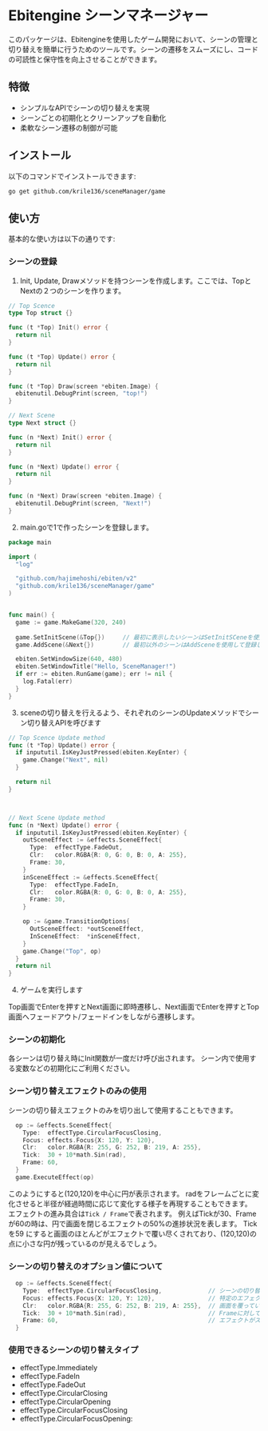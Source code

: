 # Ebitengine シーンマネージャー

このパッケージは、Ebitengineを使用したゲーム開発において、シーンの管理と切り替えを簡単に行うためのツールです。シーンの遷移をスムーズにし、コードの可読性と保守性を向上させることができます。


## 特徴

- シンプルなAPIでシーンの切り替えを実現
- シーンごとの初期化とクリーンアップを自動化
- 柔軟なシーン遷移の制御が可能

## インストール

以下のコマンドでインストールできます:

```sh
go get github.com/krile136/sceneManager/game
```

## 使い方

基本的な使い方は以下の通りです:

### シーンの登録

1. Init, Update, Drawメソッドを持つシーンを作成します。ここでは、TopとNextの２つのシーンを作ります。

```go
// Top Scence
type Top struct {}

func (t *Top) Init() error {
  return nil
}

func (t *Top) Update() error {
  return nil
}

func (t *Top) Draw(screen *ebiten.Image) {
  ebitenutil.DebugPrint(screen, "top!")
}

// Next Scene
type Next struct {}

func (n *Next) Init() error {
  return nil
}

func (n *Next) Update() error {
  return nil
}

func (n *Next) Draw(screen *ebiten.Image) {
  ebitenutil.DebugPrint(screen, "Next!")
}

```

2. main.goで1で作ったシーンを登録します。

```go
package main

import (
  "log"

  "github.com/hajimehoshi/ebiten/v2"
  "github.com/krile136/sceneManager/game"
)


func main() {
  game := game.MakeGame(320, 240)
  
  game.SetInitScene(&Top{})     // 最初に表示したいシーンはSetInitSCeneを使用して登録します
  game.AddScene(&Next{})        // 最初以外のシーンはAddSceneを使用して登録します

  ebiten.SetWindowSize(640, 480)
  ebiten.SetWindowTitle("Hello, SceneManager!")
  if err := ebiten.RunGame(game); err != nil {
	log.Fatal(err)
  }
}
```

3. sceneの切り替えを行えるよう、それぞれのシーンのUpdateメソッドでシーン切り替えAPIを呼びます

```go
// Top Scence Update method
func (t *Top) Update() error {
  if inpututil.IsKeyJustPressed(ebiten.KeyEnter) {
	game.Change("Next", nil)
  }

  return nil
}



// Next Scene Update method
func (n *Next) Update() error {
  if inpututil.IsKeyJustPressed(ebiten.KeyEnter) {
    outSceneEffect := &effects.SceneEffect{
	  Type:  effectType.FadeOut,
	  Clr:   color.RGBA{R: 0, G: 0, B: 0, A: 255},
	  Frame: 30,
	}
	inSceneEffect := &effects.SceneEffect{
	  Type:  effectType.FadeIn,
	  Clr:   color.RGBA{R: 0, G: 0, B: 0, A: 255},
	  Frame: 30,
	}

	op := &game.TransitionOptions{
	  OutSceneEffect: *outSceneEffect,
	  InSceneEffect:  *inSceneEffect,
	}
	game.Change("Top", op)
  }
  return nil
}
```

4. ゲームを実行します

Top画面でEnterを押すとNext画面に即時遷移し、Next画面でEnterを押すとTop画面へフェードアウト/フェードインをしながら遷移します。

### シーンの初期化

各シーンは切り替え時にInit関数が一度だけ呼び出されます。
シーン内で使用する変数などの初期化にご利用ください。

### シーン切り替えエフェクトのみの使用

シーンの切り替えエフェクトのみを切り出して使用することもできます。

```go
  op := &effects.SceneEffect{
    Type:  effectType.CircularFocusClosing,
    Focus: effects.Focus{X: 120, Y: 120},
    Clr:   color.RGBA{R: 255, G: 252, B: 219, A: 255},
    Tick:  30 + 10*math.Sin(rad),
    Frame: 60,
  }
  game.ExecuteEffect(op)
```
このようにすると(120,120)を中心に円が表示されます。
radをフレームごとに変化させると半径が経過時間に応じて変化する様子を再現することもできます。
エフェクトの進み具合は`Tick / Frame`で表されます。
例えばTickが30、Frameが60の時は、円で画面を閉じるエフェクトの50%の進捗状況を表します。
Tickを59 にすると画面のほとんどがエフェクトで覆い尽くされており、(120,120)の点に小さな円が残っているのが見えるでしょう。


### シーンの切り替えのオプション値について

```go
  op := &effects.SceneEffect{
    Type:  effectType.CircularFocusClosing,             // シーンの切り替えタイプを選びます
    Focus: effects.Focus{X: 120, Y: 120},               // 特定のエフェクトではフォーカスする点を指定できます
    Clr:   color.RGBA{R: 255, G: 252, B: 219, A: 255},  // 画面を覆っていくエフェクトの色を指定します
    Tick:  30 + 10*math.Sin(rad),                       // Frameに対して現在の進捗の値を指定します（ExecuteEffectの際にのみ使用されます）
    Frame: 60,                                          // エフェクトがスタート→完了するまでのFrame数を指定します
  }
```

### 使用できるシーンの切り替えタイプ

- effectType.Immediately
- effectType.FadeIn
- effectType.FadeOut
- effectType.CircularClosing
- effectType.CircularOpening
- effectType.CircularFocusClosing
- effectType.CircularFocusOpening:
